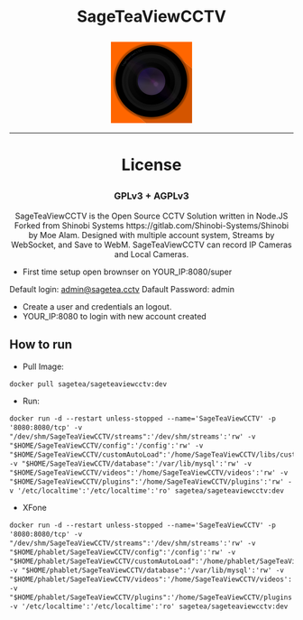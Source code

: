 # <p style="text-align: center;">SageTeaViewCCTV</p>

<div align="center">
    <img src="/web/libs/img/icon/mstile-144x144.png">
</div>

___________________________________________________________
# <p style="text-align: center;">License</p>

### <p style="text-align: center;">GPLv3 + AGPLv3</p>

<p style="text-align: center;">SageTeaViewCCTV is the Open Source CCTV Solution written in Node.JS Forked from Shinobi Systems https://gitlab.com/Shinobi-Systems/Shinobi by Moe Alam. Designed with multiple account system, Streams by WebSocket, and Save to WebM. SageTeaViewCCTV can record IP Cameras and Local Cameras.</p>

- First time setup
open brownser on YOUR_IP:8080/super

Default login: admin@sagetea.cctv
Dafault Password: admin

- Create a user and credentials an logout.
- YOUR_IP:8080 to login with new account created
## How to run

- Pull Image:

```console
docker pull sagetea/sageteaviewcctv:dev
```

- Run:

```console
docker run -d --restart unless-stopped --name='SageTeaViewCCTV' -p '8080:8080/tcp' -v "/dev/shm/SageTeaViewCCTV/streams":'/dev/shm/streams':'rw' -v "$HOME/SageTeaViewCCTV/config":'/config':'rw' -v "$HOME/SageTeaViewCCTV/customAutoLoad":'/home/SageTeaViewCCTV/libs/customAutoLoad':'rw' -v "$HOME/SageTeaViewCCTV/database":'/var/lib/mysql':'rw' -v "$HOME/SageTeaViewCCTV/videos":'/home/SageTeaViewCCTV/videos':'rw' -v "$HOME/SageTeaViewCCTV/plugins":'/home/SageTeaViewCCTV/plugins':'rw' -v '/etc/localtime':'/etc/localtime':'ro' sagetea/sageteaviewcctv:dev
```

- XFone

```console
docker run -d --restart unless-stopped --name='SageTeaViewCCTV' -p '8080:8080/tcp' -v "/dev/shm/SageTeaViewCCTV/streams":'/dev/shm/streams':'rw' -v "$HOME/phablet/SageTeaViewCCTV/config":'/config':'rw' -v "$HOME/phablet/SageTeaViewCCTV/customAutoLoad":'/home/phablet/SageTeaViewCCTV/libs/customAutoLoad':'rw' -v "$HOME/phablet/SageTeaViewCCTV/database":'/var/lib/mysql':'rw' -v "$HOME/phablet/SageTeaViewCCTV/videos":'/home/SageTeaViewCCTV/videos':'rw' -v "$HOME/phablet/SageTeaViewCCTV/plugins":'/home/SageTeaViewCCTV/plugins':'rw' -v '/etc/localtime':'/etc/localtime':'ro' sagetea/sageteaviewcctv:dev
```